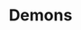---
title: "Demons"
year: 1985
rating: 3.5
stars: "★★★½"
rewatched: false
permalink: "demons"
watched_on: 2024-08-12
---